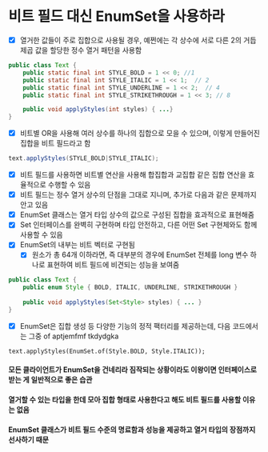 # 비트 필드 대신 EnumSet을 사용하라

- [x] 열거한 값들이 주로 집합으로 사용될 경우, 예쩐에는 각 상수에 서로 다른 2의 거듭제곱 값을 할당한 정수 열거 패턴을 사용함

~~~java
public class Text {
    public static final int STYLE_BOLD = 1 << 0; //1
    public static final int STYLE_ITALIC = 1 << 1;  // 2
    public static final int STYLE_UNDERLINE = 1 << 2;  // 4
    public static final int STYLE_STRIKETHROUGH = 1 << 3; // 8

    public void applyStyles(int styles) { ...}
}
~~~

- [x] 비트별 OR을 사용해 여러 상수를 하나의 집합으로 모을 수 있으며, 이렇게 만들어진 집합을 비트 필드라고 함

~~~java
text.applyStyles(STYLE_BOLD|STYLE_ITALIC);
~~~
- [x] 비트 필드를 사용하면 비트별 연산을 사용해 합집합과 교집합 같은 집합 연산을 효율적으로 수행할 수 있음
- [x] 비트 필드는 정수 열거 상수의 단점을 그대로 지니며, 추가로 다음과 같은 문제까지 안고 있음
- [x] EnumSet 클래스는 열거 타입 상수의 값으로 구성된 집합을 효과적으로 표현해줌
- [x] Set 인터페이스를 완벽히 구현하며 타입 안전하고, 다른 어떤 Set 구현체와도 함께 사용할 수 있음
- [x] EnumSet의 내부는 비트 벡터로 구현됨
  - [x] 원소가 총 64개 이하라면, 즉 대부분의 경우에 EnumSet 전체를 long 변수 하나로 표현하여 비트 필드에 비견되는 성능을 보여줌
~~~java
public class Text { 
    public enum Style { BOLD, ITALIC, UNDERLINE, STRIKETHROUGH } 
    
    public void applyStyles(Set<Style> styles) { ... }
}
~~~
- [x] EnumSet은 집합 생성 등 다양한 기능의 정적 팩터리를 제공하는데, 다음 코드에서는 그중 of aptjemfmf tkdydgka
~~~text
text.applyStyles(EnumSet.of(Style.BOLD, Style.ITALIC));
~~~
#### 모든 클라이언트가 EnumSet을 건네리라 짐작되는 상황이라도 이왕이면 인터페이스로 받는 게 일반적으로 좋은 습관

#### 열거할 수 있는 타입을 한데 모아 집합 형태로 사용한다고 해도 비트 필드를 사용할 이유는 없음
#### EnumSet 클래스가 비트 필드 수준의 명료함과 성능을 제공하고 열거 타입의 장점까지 선사하기 때문